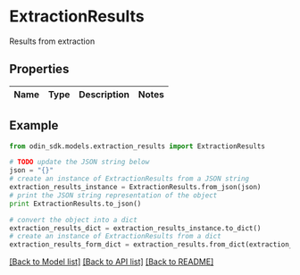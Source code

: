 # ExtractionResults

Results from extraction

## Properties

Name | Type | Description | Notes
------------ | ------------- | ------------- | -------------

## Example

```python
from odin_sdk.models.extraction_results import ExtractionResults

# TODO update the JSON string below
json = "{}"
# create an instance of ExtractionResults from a JSON string
extraction_results_instance = ExtractionResults.from_json(json)
# print the JSON string representation of the object
print ExtractionResults.to_json()

# convert the object into a dict
extraction_results_dict = extraction_results_instance.to_dict()
# create an instance of ExtractionResults from a dict
extraction_results_form_dict = extraction_results.from_dict(extraction_results_dict)
```
[[Back to Model list]](../README.md#documentation-for-models) [[Back to API list]](../README.md#documentation-for-api-endpoints) [[Back to README]](../README.md)


